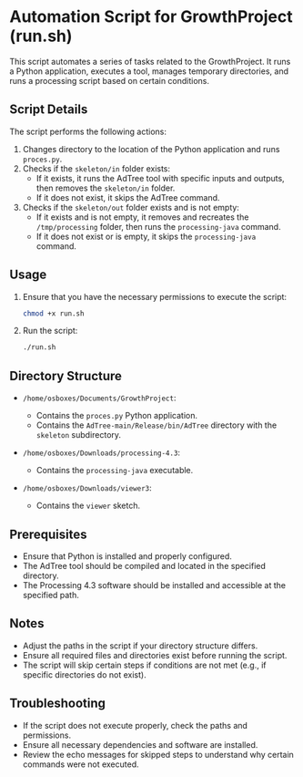 # Automation Script for GrowthProject (run.sh)

This script automates a series of tasks related to the GrowthProject. It runs a Python application, executes a tool, manages temporary directories, and runs a processing script based on certain conditions.

## Script Details

The script performs the following actions:
1. Changes directory to the location of the Python application and runs `proces.py`.
2. Checks if the `skeleton/in` folder exists:
   - If it exists, it runs the AdTree tool with specific inputs and outputs, then removes the `skeleton/in` folder.
   - If it does not exist, it skips the AdTree command.
3. Checks if the `skeleton/out` folder exists and is not empty:
   - If it exists and is not empty, it removes and recreates the `/tmp/processing` folder, then runs the `processing-java` command.
   - If it does not exist or is empty, it skips the `processing-java` command.

## Usage

1. Ensure that you have the necessary permissions to execute the script:
    ```bash
    chmod +x run.sh
    ```

2. Run the script:
    ```bash
    ./run.sh
    ```

## Directory Structure

- `/home/osboxes/Documents/GrowthProject`:
  - Contains the `proces.py` Python application.
  - Contains the `AdTree-main/Release/bin/AdTree` directory with the `skeleton` subdirectory.

- `/home/osboxes/Downloads/processing-4.3`:
  - Contains the `processing-java` executable.

- `/home/osboxes/Downloads/viewer3`:
  - Contains the `viewer` sketch.

## Prerequisites

- Ensure that Python is installed and properly configured.
- The AdTree tool should be compiled and located in the specified directory.
- The Processing 4.3 software should be installed and accessible at the specified path.

## Notes

- Adjust the paths in the script if your directory structure differs.
- Ensure all required files and directories exist before running the script.
- The script will skip certain steps if conditions are not met (e.g., if specific directories do not exist).

## Troubleshooting

- If the script does not execute properly, check the paths and permissions.
- Ensure all necessary dependencies and software are installed.
- Review the echo messages for skipped steps to understand why certain commands were not executed.
